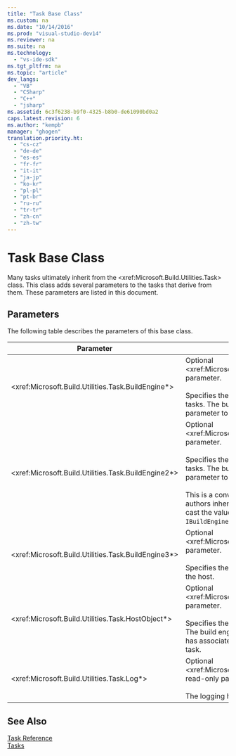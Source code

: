 ```yaml
---
title: "Task Base Class"
ms.custom: na
ms.date: "10/14/2016"
ms.prod: "visual-studio-dev14"
ms.reviewer: na
ms.suite: na
ms.technology: 
  - "vs-ide-sdk"
ms.tgt_pltfrm: na
ms.topic: "article"
dev_langs: 
  - "VB"
  - "CSharp"
  - "C++"
  - "jsharp"
ms.assetid: 6c3f6238-b9f0-4325-b8b0-de61090bd0a2
caps.latest.revision: 6
ms.author: "kempb"
manager: "ghogen"
translation.priority.ht: 
  - "cs-cz"
  - "de-de"
  - "es-es"
  - "fr-fr"
  - "it-it"
  - "ja-jp"
  - "ko-kr"
  - "pl-pl"
  - "pt-br"
  - "ru-ru"
  - "tr-tr"
  - "zh-cn"
  - "zh-tw"
---
```

# Task Base Class
Many tasks ultimately inherit from the \<xref:Microsoft.Build.Utilities.Task> class. This class adds several parameters to the tasks that derive from them. These parameters are listed in this document.  
  
## Parameters  
 The following table describes the parameters of this base class.  
  
|Parameter|Description|  
|---------------|-----------------|  
|\<xref:Microsoft.Build.Utilities.Task.BuildEngine*>|Optional \<xref:Microsoft.Build.Framework.IBuildEngine> parameter.<br /><br /> Specifies the build engine interface available to tasks. The build engine automatically sets this parameter to allow tasks to call back into it.|  
|\<xref:Microsoft.Build.Utilities.Task.BuildEngine2*>|Optional \<xref:Microsoft.Build.Framework.IBuildEngine2> parameter.<br /><br /> Specifies the build engine interface available to tasks. The build engine automatically sets this parameter to allow tasks to call back into it.<br /><br /> This is a convenience property so that task authors inheriting from this class do not have to cast the value from `IBuildEngine` to `IBuildEngine2`.|  
|\<xref:Microsoft.Build.Utilities.Task.BuildEngine3*>|Optional \<xref:Microsoft.Build.Framework.IBuildEngine3> parameter.<br /><br /> Specifies the build engine interface provided by the host.|  
|\<xref:Microsoft.Build.Utilities.Task.HostObject*>|Optional \<xref:Microsoft.Build.Framework.ITaskHost> parameter.<br /><br /> Specifies the host object instance (can be null). The build engine sets this property if the host IDE has associated a host object with this particular task.|  
|\<xref:Microsoft.Build.Utilities.Task.Log*>|Optional \<xref:Microsoft.Build.Utilities.TaskLoggingHelper> read-only parameter.<br /><br /> The logging helper object..|  
  
## See Also  
 [Task Reference](../reference/msbuild-task-reference.md)   
 [Tasks](../reference/msbuild-tasks.md)